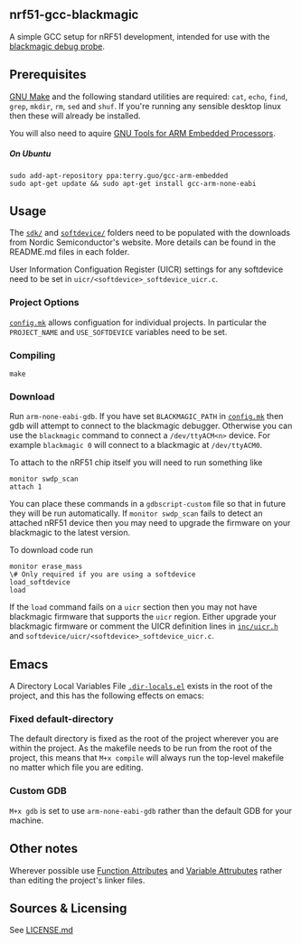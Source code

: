 ## nrf51-gcc-blackmagic ##

A simple GCC setup for nRF51 development, intended for use with the
[blackmagic debug probe](https://github.com/gsmcmullin/blackmagic).

## Prerequisites ##

[GNU Make](http://www.gnu.org/software/make/) and the following standard
utilities are required: `cat`, `echo`, `find`, `grep`, `mkdir`, `rm`, `sed` and
`shuf`. If you're running any sensible desktop linux then these will already be
installed.

You will also need to aquire
[GNU Tools for ARM Embedded Processors](https://launchpad.net/gcc-arm-embedded/).

##### On Ubuntu

```
sudo add-apt-repository ppa:terry.guo/gcc-arm-embedded
sudo apt-get update && sudo apt-get install gcc-arm-none-eabi
```

## Usage ##

The [`sdk/`](sdk/) and [`softdevice/`](softdevice/) folders need to be
populated with the downloads from Nordic Semiconductor's website. More
details can be found in the README.md files in each folder.

User Information Configuation Register (UICR) settings for any
softdevice need to be set in `uicr/<softdevice>_softdevice_uicr.c`.

### Project Options ###

[`config.mk`](config.mk) allows configuation for individual
projects. In particular the `PROJECT_NAME` and `USE_SOFTDEVICE`
variables need to be set.

### Compiling ###

`make`

### Download ###

Run `arm-none-eabi-gdb`. If you have set `BLACKMAGIC_PATH` in
[`config.mk`](config.mk) then gdb will attempt to connect to the
blackmagic debugger. Otherwise you can use the `blackmagic` command to
connect a `/dev/ttyACM<n>` device. For example `blackmagic 0` will
connect to a blackmagic at `/dev/ttyACM0`.

To attach to the nRF51 chip itself you will need to run something like

```
monitor swdp_scan
attach 1
```

You can place these commands in a `gdbscript-custom` file so that in
future they will be run automatically. If `monitor swdp_scan` fails to
detect an attached nRF51 device then you may need to upgrade the
firmware on your blackmagic to the latest version.

To download code run

```
monitor erase_mass
\# Only required if you are using a softdevice
load_softdevice
load
```

If the `load` command fails on a `uicr` section then you may not have
blackmagic firmware that supports the `uicr` region. Either upgrade
your blackmagic firmware or comment the UICR definition lines in
[`inc/uicr.h`](inc/uicr.h) and
`softdevice/uicr/<softdevice>_softdevice_uicr.c`.

## Emacs ##

A Directory Local Variables File [`.dir-locals.el`](.dir-locals.el)
exists in the root of the project, and this has the following effects
on emacs:

### Fixed default-directory ###

The default directory is fixed as the root of the project wherever you
are within the project. As the makefile needs to be run from the root
of the project, this means that `M+x compile` will always run the
top-level makefile no matter which file you are editing.

### Custom GDB ###

`M+x gdb` is set to use `arm-none-eabi-gdb` rather than the default GDB for your
machine.

## Other notes ##

Wherever possible use
[Function Attributes](http://gcc.gnu.org/onlinedocs/gcc/Function-Attributes.html)
and
[Variable Attrubutes](http://gcc.gnu.org/onlinedocs/gcc/Variable-Attributes.html)
rather than editing the project's linker files.

## Sources & Licensing ##

See [LICENSE.md](LICENSE-nrf51-gcc-blackmagic.md)
